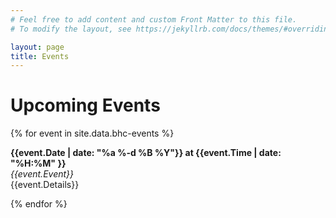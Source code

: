 ```yaml
---
# Feel free to add content and custom Front Matter to this file.
# To modify the layout, see https://jekyllrb.com/docs/themes/#overriding-theme-defaults

layout: page
title: Events
---
```


# Upcoming Events

{% for event in site.data.bhc-events %}
  <p>
    <b>{{event.Date | date: "%a %-d %B %Y"}} at {{event.Time | date: "%H:%M" }}</b><br/>
    <em>{{event.Event}} </em><br/>
    {{event.Details}}
  </p>
{% endfor %}